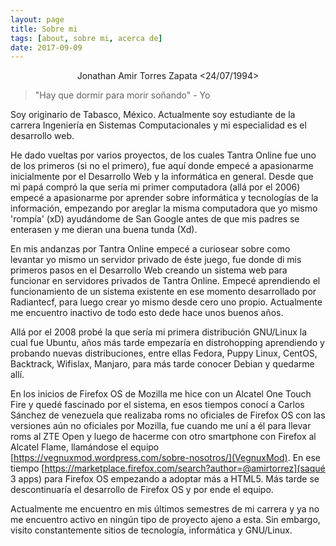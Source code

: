 ```yaml
---
layout: page
title: Sobre mi
tags: [about, sobre mi, acerca de]
date: 2017-09-09
---
```


<center>Jonathan Amir Torres Zapata <24/07/1994></center>

>"Hay que dormir para morir soñando" - Yo

Soy originario de Tabasco, México. Actualmente soy estudiante de la carrera Ingeniería en Sistemas Computacionales y mi especialidad es el desarrollo web.

He dado vueltas por varios proyectos, de los cuales Tantra Online fue uno de los primeros (si no el primero), fue aquí donde empecé a apasionarme inicialmente por el Desarrollo Web y la informática en general. Desde que mi papá compró la que sería mi primer computadora (allá por el 2006) empecé a apasionarme por aprender sobre informática y tecnologías de la información, empezando por areglar la misma computadora que yo mismo 'rompía' (xD) ayudándome de San Google antes de que mis padres se enterasen y me dieran una buena tunda (Xd).

En mis andanzas por Tantra Online empecé a curiosear sobre como levantar yo mismo un servidor privado de éste juego, fue donde di mis primeros pasos en el Desarrollo Web creando un sistema web para funcionar en servidores privados de Tantra Online. Empecé aprendiendo el funcionamiento de un sistema existente en ese momento desarrollado por Radiantecf, para luego crear yo mismo desde cero uno propio. Actualmente me encuentro inactivo de todo esto dede hace unos buenos años.

Allá por el 2008 probé la que sería mi primera distribución GNU/Linux la cual fue Ubuntu, años más tarde empezaría en distrohopping  aprendiendo y probando nuevas distribuciones, entre ellas Fedora, Puppy Linux, CentOS, Backtrack, Wifislax, Manjaro, para más tarde conocer Debian y quedarme allí.

En los inicios de Firefox OS de Mozilla me hice con un Alcatel One Touch Fire y quedé fascinado por el sistema, en esos tiempos conocí a Carlos Sánchez de venezuela que realizaba roms no oficiales de Firefox OS con las versiones aún no oficiales por Mozilla, fue cuando me uní a él para llevar roms al ZTE Open y luego de hacerme con otro smartphone con Firefox al Alcatel Flame, llamándose el equipo [https://vegnuxmod.wordpress.com/sobre-nosotros/](VegnuxMod). En ese tiempo [https://marketplace.firefox.com/search?author=@amirtorrez](saqué 3 apps) para Firefox OS empezando a adoptar más a HTML5. Más tarde se descontinuaría el desarrollo de Firefox OS y por ende el equipo.

Actualmente me encuentro en mis últimos semestres de mi carrera y ya no me encuentro activo en ningún tipo de proyecto ajeno a esta. Sin embargo, visito constantemente sitios de tecnología, informática y GNU/Linux.
